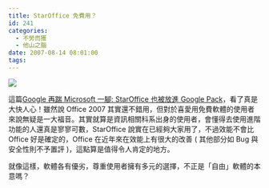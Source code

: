 ```yaml
---
title: StarOffice 免費用？
id: 241
categories:
  - 不勞而獲
  - 他山之腦
date: 2007-08-14 08:01:00
tags:
---
```


[![](http://farm2.static.flickr.com/1054/1109046375_bea689fc9a.jpg?v=0)](http://www.flickr.com/photos/munouzin/1109046375)

這篇[Google 再踹 Microsoft 一腳: StarOffice 也被放進 Google Pack](http://mmdays.wordpress.com/2007/08/14/google_pack_includes_staroffice/)，看了真是大快人心！雖然說 Office 2007 其實還不錯用，但對於喜愛用免費軟體的使用者來說無疑是一大福音。其實就算是資訊相關科系出身的使用者，會懂得去使用進階功能的人還真是寥寥可數，StarOffice 說實在已經夠大家用了，不過效能不會比 Office 好是確定的，Office 在近年來在效能上有很大的改善 ( 其他部分如 Bug 與安全性則不予置評 )，這點算是值得令人肯定的地方。

就像這樣，軟體各有優劣，尊重使用者擁有多元的選擇，不正是「自由」軟體的本意嗎？
